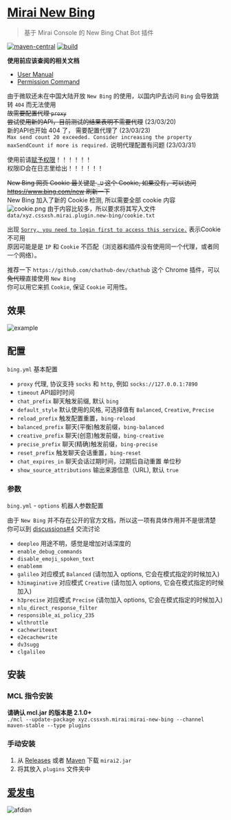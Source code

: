 # [Mirai New Bing](https://github.com/cssxsh/mirai-new-bing)

> 基于 Mirai Console 的 New Bing Chat Bot 插件

[![maven-central](https://img.shields.io/maven-central/v/xyz.cssxsh.mirai/mirai-new-bing)](https://search.maven.org/artifact/xyz.cssxsh.mirai/mirai-new-bing)
[![build](https://github.com/cssxsh/mirai-new-bing/actions/workflows/build.yml/badge.svg)](https://github.com/cssxsh/mirai-new-bing/actions/workflows/build.yml)

**使用前应该查阅的相关文档**

*   [User Manual](https://github.com/mamoe/mirai/blob/dev/docs/UserManual.md)
*   [Permission Command](https://github.com/mamoe/mirai/blob/dev/mirai-console/docs/BuiltInCommands.md#permissioncommand)

由于微软还未在中国大陆开放 `New Bing` 的使用，以国内IP去访问 `Bing` 会导致跳转 `404` 而无法使用  
~~故需要配置代理 `proxy`~~  
~~尝试使用新的API，目前测试的结果表明不需要代理~~ (23/03/20)  
新的API也开始 404 了， 需要配置代理了 (23/03/23)  
`Max send count 20 exceeded. Consider increasing the property maxSendCount if more is required.` 说明代理配置有问题 (23/03/31)

使用前请[赋予权限](https://github.com/mamoe/mirai/blob/dev/mirai-console/docs/BuiltInCommands.md#permissioncommand)！！！！！！  
权限ID会在日志里给出！！！！！！

~~New Bing 网页 Cookie 最关键是 `_U` 这个 Cookie, 如果没有，可以访问 <https://www.bing.com/new> 刷新一下~~  
New Bing 加入了新的 Cookie 检测, 所以需要全部 cookie 内容  
![cookie.png](.github/cookie.png)
由于内容比较多，所以要求将其写入文件 `data/xyz.cssxsh.mirai.plugin.new-bing/cookie.txt`

出现 [`Sorry, you need to login first to access this service.`](https://github.com/cssxsh/mirai-new-bing/issues/1) 表示Cookie不可用  
原因可能是是 `IP` 和 `Cookie` 不匹配（浏览器和插件没有使用同一个代理，或者同一个网络）。

推荐一下 `https://github.com/chathub-dev/chathub` 这个 Chrome 插件，可以~~免代理~~直接使用 `New Bing`  
你可以用它来抓 `Cookie`, 保证 `Cookie` 可用性。

## 效果

![example](.github/screenshot.png)

## 配置

`bing.yml` 基本配置

*   `proxy` 代理, 协议支持 `socks` 和 `http`, 例如 `socks://127.0.0.1:7890`
*   `timeout` API超时时间
*   `chat_prefix` 聊天触发前缀, 默认 `bing`
*   `default_style` 默认使用的风格, 可选择值有 `Balanced`, `Creative`, `Precise`
*   `reload_prefix` 触发配置重置，`bing-reload`
*   `balanced_prefix` 聊天(平衡)触发前缀，`bing-balanced`
*   `creative_prefix` 聊天(创意)触发前缀，`bing-creative`
*   `precise_prefix` 聊天(精确)触发前缀，`bing-precise`
*   `reset_prefix` 触发聊天会话重置，`bing-reset`
*   `chat_expires_in` 聊天会话过期时间，过期后自动重置 单位秒
*   `show_source_attributions` 输出来源信息（URL), 默认 `true`

### 参数

`bing.yml` - `options` 机器人参数配置

由于 `New Bing` 并不存在公开的官方文档，所以这一项有具体作用并不是很清楚  
你可以到 [discussions#4](https://github.com/cssxsh/mirai-new-bing/discussions/4) 交流讨论

*   `deepleo` 用途不明，感觉是增加对话深度的
*   `enable_debug_commands`
*   `disable_emoji_spoken_text`
*   `enablemm`
*   `galileo` 对应模式 `Balanced` (请勿加入 options, 它会在模式指定的时候加入)
*   `h3imaginative` 对应模式 `Creative` (请勿加入 options, 它会在模式指定的时候加入)
*   `h3precise` 对应模式 `Precise` (请勿加入 options, 它会在模式指定的时候加入)
*   `nlu_direct_response_filter` 
*   `responsible_ai_policy_235`
*   `wlthrottle`
*   `cachewriteext`
*   `e2ecachewrite`
*   `dv3sugg`
*   `clgalileo`

## 安装

### MCL 指令安装

**请确认 mcl.jar 的版本是 2.1.0+**  
`./mcl --update-package xyz.cssxsh.mirai:mirai-new-bing --channel maven-stable --type plugins`

### 手动安装

1.  从 [Releases](https://github.com/cssxsh/mirai-new-bing/releases) 或者 [Maven](https://repo1.maven.org/maven2/xyz/cssxsh/mirai/mirai-new-bing/) 下载 `mirai2.jar`
2.  将其放入 `plugins` 文件夹中

## [爱发电](https://afdian.net/@cssxsh)

![afdian](.github/afdian.jpg)